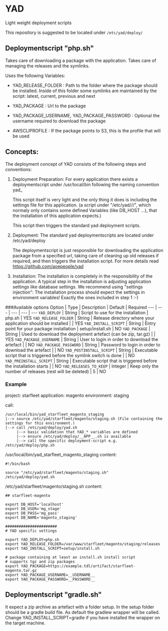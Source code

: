 # YAD

Light weight deployment scripts

This repository is suggested to be located under `/etc/yad/deploy/`

## Deploymentscript "php.sh"

Takes care of downloading a package with the application. Takes care of managing the releases and the symlinks.

Uses the following Variables:

-  YAD_RELEASE_FOLDER : Path to the folder where the package should be installed.
    Inside of this folder some symlinks are maintained by the script: latest, current, previous and next

-  YAD_PACKAGE : Url to the package

-  YAD_PACKAGE_USERNAME, YAD_PACKAGE_PASSWORD : Optional the username required to download the package

-  AWSCLIPROFILE : If the package points to S3, this is the profile that will be used

## Concepts:
The deployment concept of YAD consists of the following steps and conventions:

1.  Deployment Preparation:
    For every application there exists a deploymentscript under /usr/local/bin following the naming convention
    yad_<projectname>_<applicationname>_<environmentname>

    This script itself is very light and the only thing it does is including the settings file for this application.
    (a script under "/etc/yad/<projectname>/<applicationname>/<environmentname>", which normaly only contains some defined Variables (like DB_HOST ...), that the installation of this application expects.)

    This script then triggers the standard yad deployment scripts.

2.  Deployment:
    The standard yad deploymentscripts are located under /etc/yad/deploy

    The deploymentscript is just responsible for downloading the application package from a specified url, taking care of cleaning up old releases if required, and then triggers the installation script.
    For more details read https://github.com/aoepeople/yad

3.  Installation:
    The installation is completely in the responsibility of the application.
    A typical step in the installation is adjusting application settings like database settings.
    We recommend using "settings injection": The installation process should expect the settings in environment variables! Exactly the ones included in step 1 :-)

###Available options
Option | Type | Description | Default | Required
--- | --- | --- | --- | ---
`YAD_DEPLOY` | String | Script to use for the installation | php.sh | YES
`YAD_RELEASE_FOLDER` | String | Release directory where your application should be installed |  | YES
`YAD_INSTALL_SCRIPT` | String | Entry point for your package installation | setup/install.sh | NO
`YAD_PACKAGE` | String | Used to download the deployment artefact (can be zip, tar.gz) |  | YES
`YAD_PACKAGE_USERNAME` | String | User to login in order to download the artefact |  | NO
`YAD_PACKAGE_PASSWORD` | String | Password to login in order to download the artefact | | NO
`YAD_POSTINSTALL_SCRIPT` | String | Executable script that is triggered before the symlink switch is done |  | NO
`YAD_PREINSTALL_SCRIPT` | String | Executable script that is triggered before the installation starts |  | NO
`YAD_RELEASES_TO_KEEP` | Integer | Keep only the number of releases (rest will be deleted) | 5 | NO

### Example
project: starfleet
application: magento
environment: staging

call:

    /usr/local/bin/yad_starfleet_magento_staging
    |--> source /etc/yad/starfleet/magento/staging.sh (File containing the settings for this environment.)
    |--> call /etc/yad/deploy/yad.sh
         |--> basic validation that YAD_* variables are defined
         |--> ensure /etc/yad/deploy/__APP__.sh is available
         |--> call the specific deployment-script e.g. /etc/yad/deploy/php.sh

/usr/local/bin/yad_starfleet_magento_staging content:

    #!/bin/bash

    source "/etc/yad/starfleet/magento/staging.sh"
    /etc/yad/deploy/yad.sh


/etc/yad/starfleet/magento/staging.sh content:

    ## starfleet-magento

    export DB_HOST='localhost'
    export DB_USER='mg_stage'
    export DB_PASS='mg_pass'
    export DB_NAME='magento_staging'

    #######################
    # YAD specific settings

    export YAD_DEPLOY=php.sh
    export YAD_RELEASE_FOLDER=/var/www/starfleet/magento/staging/releases
    export YAD_INSTALL_SCRIPT=setup/install.sh

    # package containing at least an install.sh install script
    # supports tgz and zip packages
    export YAD_PACKAGE=https://example.tdl/artifact/starfleet-magento.tar.gz
    export YAD_PACKAGE_USERNAME=__USERNAME__
    export YAD_PACKAGE_PASSWORD=__PASSWORD__

## Deploymentscript "gradle.sh"

It expect a zip archive as artefact with a folder setup. In the setup folder should be a gradle build file.
As default the gradlew wrapper will be called.
Change YAD_INSTALL_SCRIPT=gradle if you have installed the wrapper on the target machine.
